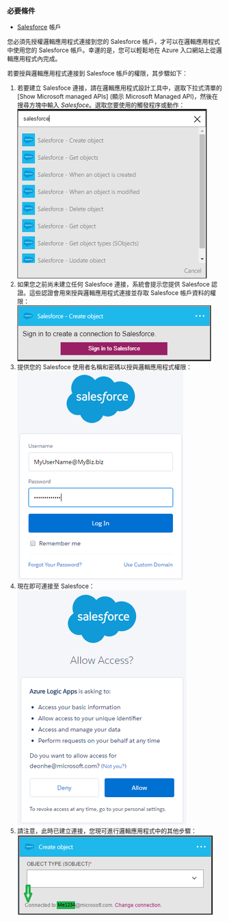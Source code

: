 ### 必要條件

- [Salesforce](https://salesforce.com) 帳戶  


您必須先授權邏輯應用程式連接到您的 Salesforce 帳戶，才可以在邏輯應用程式中使用您的 Salesforce 帳戶。幸運的是，您可以輕鬆地在 Azure 入口網站上從邏輯應用程式內完成。

若要授與邏輯應用程式連接到 Salesfoce 帳戶的權限，其步驟如下：
1. 若要建立 Salesfoce 連接，請在邏輯應用程式設計工具中，選取下拉式清單的 [Show Microsoft managed APIs] \(顯示 Microsoft Managed API)，然後在搜尋方塊中輸入 *Salesfoce*。選取您要使用的觸發程序或動作：![](./media/connectors-create-api-salesforce/salesforce-1.png)  
2. 如果您之前尚未建立任何 Salesfoce 連接，系統會提示您提供 Salesfoce 認證。這些認證會用來授與邏輯應用程式連接並存取 Salesfoce 帳戶資料的權限：![](./media/connectors-create-api-salesforce/salesforce-2.png)  
3. 提供您的 Salesfoce 使用者名稱和密碼以授與邏輯應用程式權限：![](./media/connectors-create-api-salesforce/salesforce-3.png)  
4. 現在即可連接至 Salesfoce：![](./media/connectors-create-api-salesforce/salesforce-4.png)  
5. 請注意，此時已建立連接，您現可進行邏輯應用程式中的其他步驟：![](./media/connectors-create-api-salesforce/salesforce-5.png)  

<!---HONumber=AcomDC_0525_2016-->